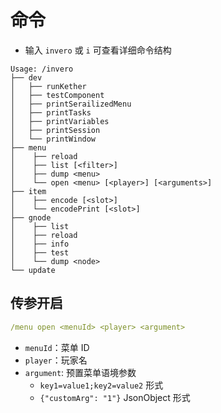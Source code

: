 # 命令

- 输入 `invero` 或 `i` 可查看详细命令结构

```
Usage: /invero
├── dev
│   ├── runKether
│   ├── testComponent
│   ├── printSerailizedMenu
│   ├── printTasks
│   ├── printVariables
│   ├── printSession
│   └── printWindow
├── menu
│    ├── reload
│    ├── list [<filter>]
│    ├── dump <menu>
│    └── open <menu> [<player>] [<arguments>]
├── item
│    ├── encode [<slot>]
│    └── encodePrint [<slot>]
├── gnode
│    ├── list
│    ├── reload
│    ├── info
│    ├── test
│    └── dump <node>
└── update

```

## 传参开启

```yaml
/menu open <menuId> <player> <argument>
```

- `menuId`：菜单 ID
- `player`：玩家名
- `argument`: 预置菜单语境参数
    - `key1=value1;key2=value2` 形式
    - `{"customArg": "1"}` JsonObject 形式
